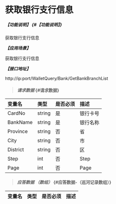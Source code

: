 # 获取银行支行信息

##### _【功能说明】_ {#【功能说明】}

获取银行支行信息

_**【应用场景】**_

获取银行支行信息

_**【接口地址】**_

http://ip:port/WalletQuery/Bank/GetBankBranchList

> #### _请求数据_ {#请求数据}

| 变量名 | 类型 | 是否必须 | 描述 |
| :--- | :--- | :--- | :--- |
| CardNo | string| 是 | 银行卡号 |
| BankName | string | 是 | 银行名称 |
| Province| string | 否 |省 |
| City| string | 否 |市 |
| District| string | 否 |区 |
| Step | int| 否 |Step |
| Page| int| 否 |Page|



> #### _应答数据 （数组）_ {#应答数据-（巡河记录数组）}

| 变量名 | 类型 | 是否必须 | 描述 |
| :--- | :--- | :--- | :--- |





























